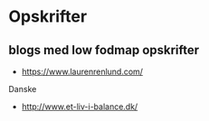 # Opskrifter


## blogs med low fodmap opskrifter

* https://www.laurenrenlund.com/

Danske
* http://www.et-liv-i-balance.dk/
